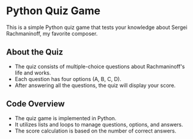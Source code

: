 # Python Quiz Game

This is a simple Python quiz game that tests your knowledge about Sergei Rachmaninoff, my favorite composer.

## About the Quiz

- The quiz consists of multiple-choice questions about Rachmaninoff's life and works.
- Each question has four options (A, B, C, D).
- After answering all the questions, the quiz will display your score.

## Code Overview

- The quiz game is implemented in Python.
- It utilizes lists and loops to manage questions, options, and answers.
- The score calculation is based on the number of correct answers.
